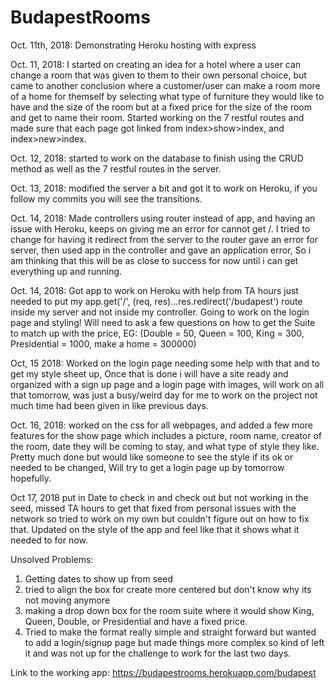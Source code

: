 # BudapestRooms
Oct. 11th, 2018: Demonstrating Heroku hosting with express

Oct. 11, 2018: I started on creating an idea for a hotel where a user can change a room that was given to them to their own personal choice, but came to another conclusion where a customer/user can make a room more of a home for themself by selecting what type of furniture they would like to have and the size of the room but at a fixed price for the size of the room and get to name their room. Started working on the 7 restful routes and made sure that each page got linked from index>show>index, and index>new>index.

Oct. 12, 2018: started to work on the database to finish using the CRUD method as well as the 7 restful routes in the server.

Oct. 13, 2018: modified the server a bit and got it to work on Heroku, if you follow my commits you will see the transitions.

Oct. 14, 2018: Made controllers using router instead of app, and having an issue with Heroku, keeps on giving me an error for cannot get /. I tried to change for having it redirect from the server to the router gave an error for server, then used app in the controller and gave an application error, So i am thinking that this will be as close to success for now until i can get everything up and running.

Oct. 14, 2018: Got app to work on Heroku with help from TA hours just needed to put my app.get('/', (req, res)...res.redirect('/budapest') route inside my server and not inside my controller. Going to work on the login page and styling! Will need to ask a few questions on how to get the Suite to match up with the price, EG: (Double = 50, Queen = 100, King = 300, Presidential = 1000, make a home = 300000)

Oct, 15 2018: Worked on the login page needing some help with that and to get my style sheet up, Once that is done i will have a site ready and organized with a sign up page and a login page with images, will work on all that tomorrow, was just a busy/weird day for me to work on the project not much time had been given in like previous days.

Oct. 16, 2018: worked on the css for all webpages, and added a few more features for the show page which includes a picture, room name, creator of the room, date they will be coming to stay, and what type of style they like. Pretty much done but would like someone to see the style if its ok or needed to be changed, Will try to get a login page up by tomorrow hopefully.  

Oct 17, 2018 put in Date to check in and check out but not working in the seed, missed TA hours to get that fixed from personal issues with the network so tried to work on my own but couldn't figure out on how to fix that. Updated on the style of the app and feel like that it shows what it needed to for now.

Unsolved Problems:
1) Getting dates to show up from seed
2) tried to align the box for create more centered but don't know why its not moving anymore
3) making a drop down box for the room suite where it would show King, Queen, Double, or Presidential and have a fixed price.
4) Tried to make the format really simple and straight forward but wanted to add a login/signup page but made things more complex so kind of left it and was not up for the challenge to work for the last two days. 

Link to the working app: https://budapestrooms.herokuapp.com/budapest
